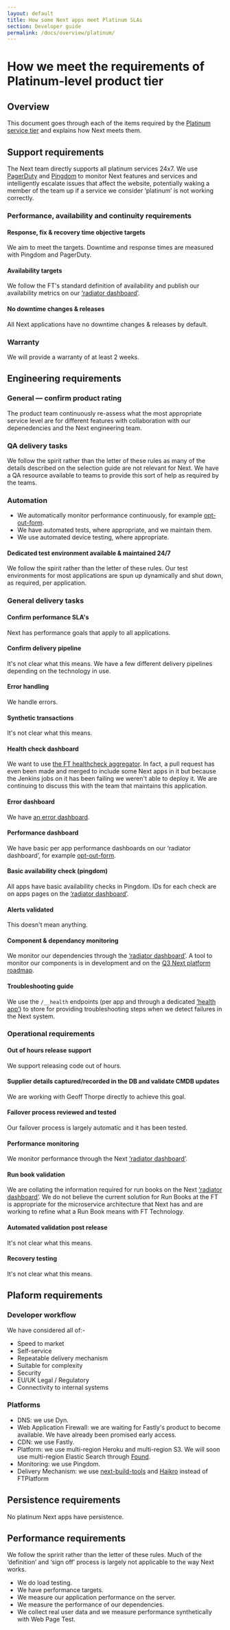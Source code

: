 ```yaml
---
layout: default
title: How some Next apps meet Platinum SLAs
section: Developer guide
permalink: /docs/overview/platinum/
---
```


# How we meet the requirements of Platinum-level product tier

## Overview

This document goes through each of the items required by the [Platinum service tier](https://docs.google.com/spreadsheets/d/1R2cm_MkcLKe6ceoIiFYfnkbE-gXjNMs9JTbvUXbSrs0/edit#gid=1424287194) and explains how Next meets them.

## Support requirements

The Next team directly supports all platinum services 24x7.  We use [PagerDuty](http://pagerduty.com) and [Pingdom](http://pingdom.com) to monitor Next features and services and intelligently escalate issues that affect the website, potentially waking a member of the team up if a service we consider ‘platinum’ is not working correctly.

### Performance, availability and continuity requirements

#### Response, fix & recovery time objective targets

We aim to meet the targets.  Downtime and response times are measured with Pingdom and PagerDuty.

#### Availability targets

We follow the FT's standard definition of availability and publish our availability metrics on our [‘radiator dashboard’](http://next-radiator.ft.com/apps).

#### No downtime changes & releases

All Next applications have no downtime changes & releases by default.

### Warranty

We will provide a warranty of at least 2 weeks.

## Engineering requirements

### General — confirm product rating

The product team continuously re-assess what the most appropriate service level are for different features with collaboration with our depenedencies and the Next engineering team.

### QA delivery tasks

We follow the spirit rather than the letter of these rules as many of the details described on the selection guide are not relevant for Next.  We have a QA resource available to teams to provide this sort of help as required by the teams.

### Automation

- We automatically monitor performance continuously, for example [opt-out-form](http://next-radiator.ft.com/apps/opt-out-form/graphs).
- We have automated tests, where appropriate, and we maintain them.
- We use automated device testing, where appropriate.

#### Dedicated test environment available & maintained 24/7

We follow the spirit rather than the letter of these rules.  Our test environments for most applications are spun up dynamically and shut down, as required, per application.

### General delivery tasks

#### Confirm performance SLA's

Next has performance goals that apply to all applications.

#### Confirm delivery pipeline

It's not clear what this means.  We have a few different delivery pipelines depending on the technology in use.

#### Error handling

We handle errors.

#### Synthetic transactions

It's not clear what this means.

#### Health check dashboard

We want to use [the FT healthcheck aggregator](http://healthcheck.ft.com/).  In fact, a pull request has even been made and merged to include some Next apps in it but because the Jenkins jobs on it has been failing we weren't able to deploy it.  We are continuing to discuss this with the team that maintains this application.

#### Error dashboard

We have [an error dashboard](https://app.getsentry.com/nextftcom/).

#### Performance dashboard

We have basic per app performance dashboards on our ‘radiator dashboard’, for example [opt-out-form](http://next-radiator.ft.com/apps/opt-out-form/graphs).

#### Basic availability check (pingdom)

All apps have basic availability checks in Pingdom.  IDs for each check are on apps pages on the [‘radiator dashboard’](http://next-radiator.ft.com).

#### Alerts validated

This doesn't mean anything.

#### Component & dependancy monitoring

We monitor our dependencies through the [‘radiator dashboard’](http://next-radiator.ft.com/dependencies).  A tool to monitor our components is in development and on the [Q3 Next platform roadmap](https://docs.google.com/presentation/d/1U0-NSoujGLyqd22Ms_2WH6jtn8bN6xjHwT5rLH08iiw/edit#slide=id.g44b649aef_02).

#### Troubleshooting guide

We use the `/__health` endpoints (per app and through a dedicated [‘health app’](http://ft-next-health.herokuapp.com/__health)) to store for providing troubleshooting steps when we detect failures in the Next system.

### Operational requirements

#### Out of hours release support

We support releasing code out of hours.

#### Supplier details captured/recorded in the DB and validate CMDB updates

We are working with Geoff Thorpe directly to achieve this goal.

#### Failover process reviewed and tested

Our failover process is largely automatic and it has been tested.

#### Performance monitoring

We monitor performance through the Next [‘radiator dashboard’](http://next-radiator.ft.com).

#### Run book validation

We are collating the information required for run books on the Next [‘radiator dashboard’](http://next-radiator.ft.com).  We do not believe the current solution for Run Books at the FT is appropriate for the microservice architecture that Next has and are working to refine what a Run Book means with FT Technology.

#### Automated validation post release

It's not clear what this means.

#### Recovery testing

It's not clear what this means.

## Plaform requirements

### Developer workflow

We have considered all of:-

- Speed to market
- Self-service
- Repeatable delivery mechanism
- Suitable for complexity
- Security
- EU/UK Legal / Regulatory
- Connectivity to internal systems

### Platforms

- DNS: we use Dyn.
- Web Application Firewall: we are waiting for Fastly's product to become available.  We have already been promised early access.
- CDN: we use Fastly.
- Platform: we use multi-region Heroku and multi-region S3.  We will soon use multi-region Elastic Search through [Found](https://www.elastic.co/found).
- Monitoring: we use Pingdom.
- Delivery Mechanism: we use [next-build-tools](https://github.com/Financial-Times/next-build-tools) and [Haikro](https://github.com/matthew-andrews/haikro) instead of FTPlatform

## Persistence requirements

No platinum Next apps have persistence.

## Performance requirements

We follow the spririt rather than the letter of these rules.  Much of the ‘definition’ and ‘sign off’ process is largely not applicable to the way Next works.

- We do load testing.
- We have performance targets.
- We measure our application performance on the server.
- We measure the performance of our dependencies.
- We collect real user data and we measure performance synthetically with Web Page Test.
